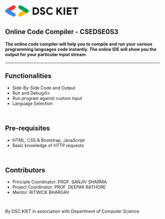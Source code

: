 <img width="240" src="https://raw.githubusercontent.com/dsckiet/resources/master/dsckiet-logo.png" />
<h2 align="left"> Online Code Compiler - CSEDSE0S3 </h2>
<h4 align="left"> The online code compiler will help you to compile and run your various programming languages code instantly. The online IDE will show you the output for your particular input stream.</h4>

---

<h2>Functionalities</h2>
<ul>
	<li>Side-By-Side Code and Output</li>
	<li>Run and Debug/li>
	<li>Run program against custom input</li>
	<li>Language Selection</li>
</ul>
<br/>
<h2>Pre-requisites</h2>
<ul>
	<li>HTML, CSS & Bootstrap, JavaScript</li>
	<li>Basic knowledge of HTTP requests</li>
</ul>
<br/>
<h2>Contributors</h2>
<ul>
	<li>Principle Coordinator: PROF. SANJIV SHARMA</li>
	<li>Project Coordinator: PROF. DEEPAK RATHORE</li>
	<li>Mentor: RITWICK BHARGAV</li>
</ul>

<br>

By DSC KIET in association with Department of Computer Science
